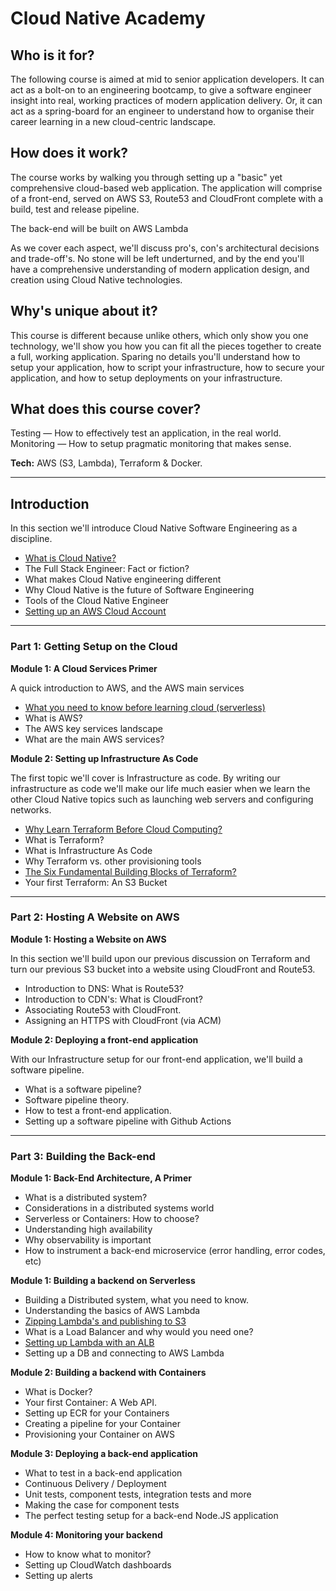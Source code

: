 # Cloud Native Academy

## Who is it for? 

The following course is aimed at mid to senior application developers. It can act as a bolt-on to an engineering bootcamp, to give a software engineer insight into real, working practices of modern application delivery. Or, it can act as a spring-board for an engineer to understand how to organise their career learning in a new cloud-centric landscape. 

## How does it work? 

The course works by walking you through setting up a "basic" yet comprehensive cloud-based web application. The application will comprise of a front-end, served on AWS S3, Route53 and CloudFront complete with a build, test and release pipeline. 

The back-end will be built on AWS Lambda

As we cover each aspect, we'll discuss pro's, con's architectural decisions and trade-off's. No stone will be left underturned, and by the end you'll have a comprehensive understanding of modern application design, and creation using Cloud Native technologies. 

## Why's unique about it? 

This course is different because unlike others, which only show you one technology, we'll show you how you can fit all the pieces together to create a full, working application. Sparing no details you'll understand how to setup your application, how to script your infrastructure, how to secure your application, and how to setup deployments on your infrastructure. 

## What does this course cover? 

Testing — How to effectively test an application, in the real world. 
Monitoring — How to setup pragmatic monitoring that makes sense. 

**Tech:** AWS (S3, Lambda), Terraform & Docker.

---

## Introduction

In this section we'll introduce Cloud Native Software Engineering as a discipline.

* [What is Cloud Native?](https://www.thedevcoach.co.uk/what-is-a-cloud-native-software-engineer/)
* The Full Stack Engineer: Fact or fiction? 
* What makes Cloud Native engineering different
* Why Cloud Native is the future of Software Engineering
* Tools of the Cloud Native Engineer
* [Setting up an AWS Cloud Account](https://www.thedevcoach.co.uk/how-to-setup-an-aws-to-experiment-and-learn/)

---

### Part 1: Getting Setup on the Cloud

**Module 1: A Cloud Services Primer**

A quick introduction to AWS, and the AWS main services

* [What you need to know before learning cloud (serverless)](https://www.thedevcoach.co.uk/the-6-serverless-concepts-you-need-to-know/)
* What is AWS?
* The AWS key services landscape
* What are the main AWS services?

**Module 2: Setting up Infrastructure As Code**

The first topic we'll cover is Infrastructure as code. By writing our infrastructure as code we'll make our life much easier when we learn the other Cloud Native topics such as launching web servers and configuring networks. 

* [Why Learn Terraform Before Cloud Computing?](https://www.thedevcoach.co.uk/learn-terraform-before-cloud-computing/)
* What is Terraform? 
* What is Infrastructure As Code
* Why Terraform vs. other provisioning tools
* [The Six Fundamental Building Blocks of Terraform?](https://www.thedevcoach.co.uk/the-six-fundamentals-of-terraform/)
* Your first Terraform: An S3 Bucket

---

### Part 2: Hosting A Website on AWS

**Module 1: Hosting a Website on AWS**

In this section we'll build upon our previous discussion on Terraform and turn our previous S3 bucket into a website using CloudFront and Route53. 

* Introduction to DNS: What is Route53?
* Introduction to CDN's: What is CloudFront? 
* Associating Route53 with CloudFront. 
* Assigning an HTTPS with CloudFront (via ACM)

**Module 2: Deploying a front-end application**

With our Infrastructure setup for our front-end application, we'll build a software pipeline.

* What is a software pipeline? 
* Software pipeline theory. 
* How to test a front-end application.
* Setting up a software pipeline with Github Actions

---

### Part 3: Building the Back-end

**Module 1: Back-End Architecture, A Primer**

* What is a distributed system?
* Considerations in a distributed systems world
* Serverless or Containers: How to choose? 
* Understanding high availability
* Why observability is important
* How to instrument a back-end microservice (error handling, error codes, etc)

**Module 1: Building a backend on Serverless**

* Building a Distributed system, what you need to know. 
* Understanding the basics of AWS Lambda
* [Zipping Lambda's and publishing to S3](https://www.thedevcoach.co.uk/zipped-lambda-s3-github-actions/)
* What is a Load Balancer and why would you need one? 
* [Setting up Lambda with an ALB](https://www.thedevcoach.co.uk/setup-aws-lambda-aws-alb/)
* Setting up a DB and connecting to AWS Lambda

**Module 2: Building a backend with Containers**

* What is Docker? 
* Your first Container: A Web API. 
* Setting up ECR for your Containers
* Creating a pipeline for your Container
* Provisioning your Container on AWS

**Module 3: Deploying a back-end application**

* What to test in a back-end application
* Continuous Delivery / Deployment
* Unit tests, component tests, integration tests and more
* Making the case for component tests
* The perfect testing setup for a back-end Node.JS application 

**Module 4: Monitoring your backend**
* How to know what to monitor? 
* Setting up CloudWatch dashboards
* Setting up alerts
